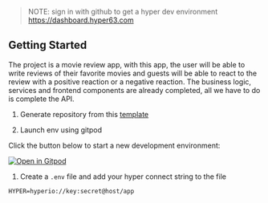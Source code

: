 > NOTE: sign in with github to get a hyper dev environment https://dashboard.hyper63.com

## Getting Started

The project is a movie review app, with this app, the user will be able to write reviews of
their favorite movies and guests will be able to react to the review with a positive reaction or a negative reaction. The business logic, services and frontend components are already completed, all we have to do is complete the API.

1. Generate repository from this [template](https://github.com/hyper63/api-workshop/generate)

1. Launch env using gitpod 

Click the button below to start a new development environment:

[![Open in Gitpod](https://gitpod.io/button/open-in-gitpod.svg)](https://gitpod.io/from-referrer/)

1. Create a `.env` file and add your hyper connect string to the file

```
HYPER=hyperio://key:secret@host/app
```